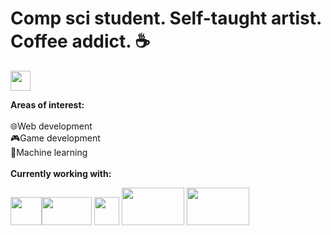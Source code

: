 # Comp sci student. Self-taught artist. Coffee addict. ☕
<a href="https://www.linkedin.com/in/callista-aura-vanya/"><img src="https://upload.wikimedia.org/wikipedia/commons/thumb/8/81/LinkedIn_icon.svg/768px-LinkedIn_icon.svg.png" width="32" height="32"> </a>
<!--  <a href="https://www.hackerrank.com/callraV"><img src="https://gitlab.com/uploads/-/system/project/avatar/39393275/hackerrank.jpg" width="32" height="32"></a>
  -->

**Areas of interest:**<br><br>
  🌐Web development<br>
  🎮Game development<br>
  🔢Machine learning<br>
<br>
**Currently working with:**<br>
<!--   <img src="https://upload.wikimedia.org/wikipedia/commons/thumb/6/6a/JavaScript-logo.png/800px-JavaScript-logo.png" width="45" height="45">  -->
  <img src="https://upload.wikimedia.org/wikipedia/commons/thumb/a/a7/React-icon.svg/2300px-React-icon.svg.png" width="50" height="45"><img src="https://upload.wikimedia.org/wikipedia/commons/thumb/d/d9/Node.js_logo.svg/1280px-Node.js_logo.svg.png" width="80" height="45">
  <img src="https://upload.wikimedia.org/wikipedia/commons/thumb/c/c3/Python-logo-notext.svg/172px-Python-logo-notext.svg.png?20220821155029" width="40" height="45">
  <img src="https://upload.wikimedia.org/wikipedia/commons/thumb/3/3c/Flask_logo.svg/1200px-Flask_logo.svg.png" width="100" height="60">
  <img src="https://store-speedtree-com.exactdn.com/site-assets/uploads/Unity-Logo-White.png?strip=all&lossy=1&quality=73&w=2560&ssl=1" width="100" height="60">
 

 <br>

<!--
**callraV/callraV** is a ✨ _special_ ✨ repository because its `README.md` (this file) appears on your GitHub profile.

Here are some ideas to get you started:

- 🔭 I’m currently working on ...
- 🌱 I’m currently learning ...
- 👯 I’m looking to collaborate on ...
- 🤔 I’m looking for help with ...
- 💬 Ask me about ...
- 📫 How to reach me: ...
- 😄 Pronouns: ...
- ⚡ Fun fact: ...
-->
